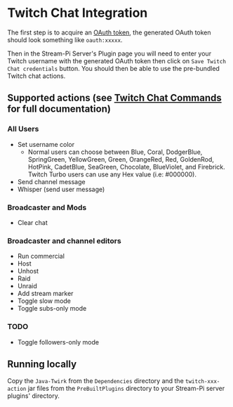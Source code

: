 # Twitch Chat Integration

The first step is to acquire an [OAuth token](https://twitchapps.com/tmi/), the generated OAuth token should look something like `oauth:xxxxx`.

Then in the Stream-Pi Server's Plugin page you will need to enter your Twitch username with the generated OAuth token then click on `Save Twitch Chat credentials` button.
You should then be able to use the pre-bundled Twitch chat actions.

## Supported actions (see [Twitch Chat Commands](https://help.twitch.tv/s/article/chat-commands?language=en_US) for full documentation)

### All Users

- Set username color
    - Normal users can choose between Blue, Coral, DodgerBlue, SpringGreen, YellowGreen, Green, OrangeRed, Red, GoldenRod, HotPink, CadetBlue, SeaGreen, Chocolate, BlueViolet, and Firebrick. Twitch Turbo users can use any Hex value (i.e: #000000).
- Send channel message
- Whisper (send user message)

### Broadcaster and Mods

- Clear chat

### Broadcaster and channel editors

- Run commercial
- Host
- Unhost
- Raid
- Unraid
- Add stream marker
- Toggle slow mode
- Toggle subs-only mode

### TODO

- Toggle followers-only mode

## Running locally

Copy the `Java-Twirk` from the `Dependencies` directory and the `twitch-xxx-action` jar files from the `PreBuiltPlugins` directory to your Stream-Pi server plugins' directory.